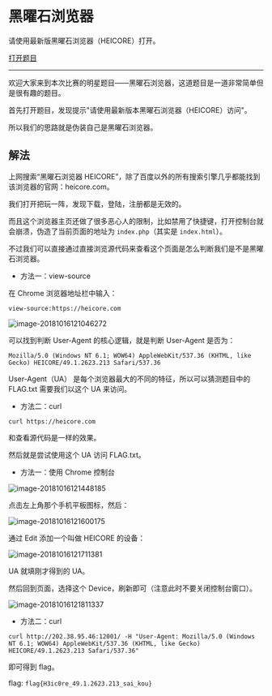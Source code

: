 # 黑曜石浏览器

请使用最新版黑曜石浏览器（HEICORE）打开。

[打开题目](http://202.38.95.46:12001/)

---

欢迎大家来到本次比赛的明星题目——黑曜石浏览器，这道题目是一道非常简单但是很有趣的题目。

首先打开题目，发现提示"请使用最新版本黑曜石浏览器（HEICORE）访问"。

所以我们的思路就是伪装自己是黑曜石浏览器。

## 解法

上网搜索“黑曜石浏览器 HEICORE”，除了百度以外的所有搜索引擎几乎都能找到该浏览器的官网：heicore.com。

我们打开把玩一阵，发现下载，登陆，注册都是无效的。

而且这个浏览器主页还做了很多恶心人的限制，比如禁用了快捷键，打开控制台就会崩溃，伪造了当前页面的地址为 `index.php`（其实是 `index.html`）。

不过我们可以直接通过直接浏览源代码来查看这个页面是怎么判断我们是不是黑曜石浏览器。

- 方法一：view-source

在 Chrome 浏览器地址栏中输入：

```
view-source:https://heicore.com
```

![image-20181016121046272](images/image-20181016121046272.png)

可以找到判断 User-Agent 的核心逻辑，就是判断 User-Agent 是否为：

```
Mozilla/5.0 (Windows NT 6.1; WOW64) AppleWebKit/537.36 (KHTML, like Gecko) HEICORE/49.1.2623.213 Safari/537.36
```

User-Agent（UA） 是每个浏览器最大的不同的特征，所以可以猜测题目中的 FLAG.txt 需要我们以这个 UA 来访问。

- 方法二：curl

```
curl https://heicore.com
```

和查看源代码是一样的效果。



然后就是尝试使用这个 UA 访问 FLAG.txt。

- 方法一：使用 Chrome 控制台

![image-20181016121448185](images/image-20181016121448185.png)

点击左上角那个手机平板图标，然后：

![image-20181016121600175](images/image-20181016121600175.png)

通过 Edit 添加一个叫做 HEICORE 的设备：

![image-20181016121711381](images/image-20181016121711381.png)

UA 就填刚才得到的 UA。

然后回到页面，选择这个 Device，刷新即可（注意此时不要关闭控制台窗口）。

![image-20181016121811337](images/image-20181016121811337.png)



- 方法二：curl

```shell
curl http://202.38.95.46:12001/ -H "User-Agent: Mozilla/5.0 (Windows NT 6.1; WOW64) AppleWebKit/537.36 (KHTML, like Gecko) HEICORE/49.1.2623.213 Safari/537.36"
```

即可得到 flag。



flag: `flag{H3ic0re_49.1.2623.213_sai_kou}`
